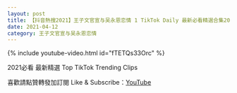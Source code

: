 ```yaml
---
layout: post
title: 【抖音熱搜2021】王子文官宣与吴永恩恋情 1 TikTok Daily 最新必看精選合集2021 04 12
date: 2021-04-12
category: 王子文官宣与吴永恩恋情
---
```


{% include youtube-video.html id="fTETQs33Orc" %}

2021必看 最新精選 Top TikTok Trending Clips

喜歡請點贊轉發加訂閱 Like & Subscribe：[YouTube](https://www.youtube.com/channel/UCAoR7VcanIPd04uEq_GIylA/videos)


